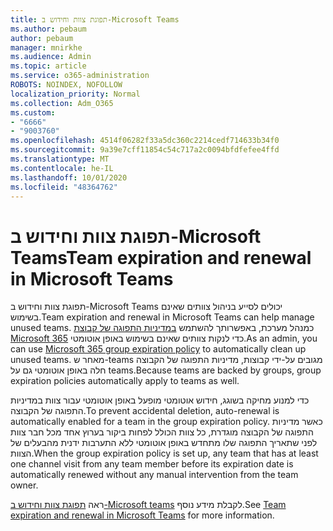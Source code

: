 ```yaml
---
title: תפוגת צוות וחידוש ב-Microsoft Teams
ms.author: pebaum
author: pebaum
manager: mnirkhe
ms.audience: Admin
ms.topic: article
ms.service: o365-administration
ROBOTS: NOINDEX, NOFOLLOW
localization_priority: Normal
ms.collection: Adm_O365
ms.custom:
- "6666"
- "9003760"
ms.openlocfilehash: 4514f06282f33a5dc360c2214cedf714633b34f0
ms.sourcegitcommit: 9a39e7cff11854c54c717a2c0094bfdfefee4ffd
ms.translationtype: MT
ms.contentlocale: he-IL
ms.lasthandoff: 10/01/2020
ms.locfileid: "48364762"
---
```

# <a name="team-expiration-and-renewal-in-microsoft-teams"></a><span data-ttu-id="3f746-102">תפוגת צוות וחידוש ב-Microsoft Teams</span><span class="sxs-lookup"><span data-stu-id="3f746-102">Team expiration and renewal in Microsoft Teams</span></span>

<span data-ttu-id="3f746-103">תפוגת צוות וחידוש ב-Microsoft Teams יכולים לסייע בניהול צוותים שאינם בשימוש.</span><span class="sxs-lookup"><span data-stu-id="3f746-103">Team expiration and renewal in Microsoft Teams can help manage unused teams.</span></span> <span data-ttu-id="3f746-104">כמנהל מערכת, באפשרותך להשתמש  [במדיניות התפוגה של קבוצת Microsoft 365](https://docs.microsoft.com/microsoft-365/admin/create-groups/office-365-groups-expiration-policy)  כדי לנקות צוותים שאינם בשימוש באופן אוטומטי.</span><span class="sxs-lookup"><span data-stu-id="3f746-104">As an admin, you can use  [Microsoft 365 group expiration policy](https://docs.microsoft.com/microsoft-365/admin/create-groups/office-365-groups-expiration-policy)  to automatically clean up unused teams.</span></span> <span data-ttu-id="3f746-105">מאחר ש-teams מגובים על-ידי קבוצות, מדיניות התפוגה של הקבוצה חלה באופן אוטומטי גם על teams.</span><span class="sxs-lookup"><span data-stu-id="3f746-105">Because teams are backed by groups, group expiration policies automatically apply to teams as well.</span></span>

<span data-ttu-id="3f746-106">כדי למנוע מחיקה בשוגג, חידוש אוטומטי מופעל באופן אוטומטי עבור צוות במדיניות התפוגה של הקבוצה.</span><span class="sxs-lookup"><span data-stu-id="3f746-106">To prevent accidental deletion, auto-renewal is automatically enabled for a team in the group expiration policy.</span></span> <span data-ttu-id="3f746-107">כאשר מדיניות התפוגה של הקבוצה מוגדרת, כל צוות הכולל לפחות ביקור בערוץ אחד מכל חבר צוות לפני שתאריך התפוגה שלו מתחדש באופן אוטומטי ללא התערבות ידנית מהבעלים של הצוות.</span><span class="sxs-lookup"><span data-stu-id="3f746-107">When the group expiration policy is set up, any team that has at least one channel visit from any team member before its expiration date is automatically renewed without any manual intervention from the team owner.</span></span>  

<span data-ttu-id="3f746-108">ראה  [תפוגת צוות וחידוש ב-Microsoft teams](https://docs.microsoft.com/microsoftteams/team-expiration-renewal)  לקבלת מידע נוסף.</span><span class="sxs-lookup"><span data-stu-id="3f746-108">See  [Team expiration and renewal in Microsoft Teams](https://docs.microsoft.com/microsoftteams/team-expiration-renewal)  for more information.</span></span>
